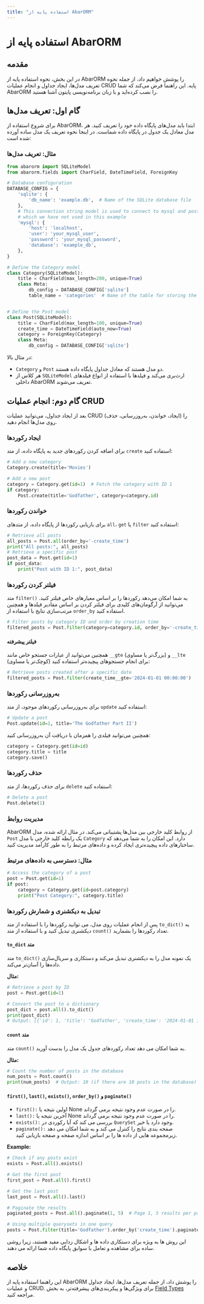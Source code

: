 ```yaml
---
title: "استفاده پایه از AbarORM"
---
```


# استفاده پایه از AbarORM

## مقدمه

در این بخش، نحوه استفاده پایه از AbarORM را پوشش خواهیم داد، از جمله نحوه تعریف مدل‌ها، ایجاد جداول و انجام عملیات CRUD پایه. این راهنما فرض می‌کند که شما AbarORM را نصب کرده‌اید و با زبان برنامه‌نویسی پایتون آشنا هستید.

## گام اول: تعریف مدل‌ها

برای شروع استفاده از AbarORM، ابتدا باید مدل‌های پایگاه داده خود را تعریف کنید. هر مدل معادل یک جدول در پایگاه داده شماست. در اینجا نحوه تعریف یک مدل ساده آورده شده است:

### مثال: تعریف مدل‌ها

```python
from abarorm import SQLiteModel
from abarorm.fields import CharField, DateTimeField, ForeignKey

# Database configuration
DATABASE_CONFIG = {
    'sqlite': {
        'db_name': 'example.db',  # Name of the SQLite database file
    },
    # This connection string model is used to connect to mysql and postgresql databases
    # which we have not used in this example
    'mysql': {
        'host': 'localhost',
        'user': 'your_mysql_user',
        'password': 'your_mysql_password',
        'database': 'example_db',
    },
}

# Define the Category model
class Category(SQLiteModel):
    title = CharField(max_length=200, unique=True)
    class Meta:
        db_config = DATABASE_CONFIG['sqlite']
        table_name = 'categories'  # Name of the table for storing the Category model data in SQLite


# Define the Post model
class Post(SQLiteModel):
    title = CharField(max_length=100, unique=True)
    create_time = DateTimeField(auto_now=True)
    category = ForeignKey(Category)
    class Meta:
        db_config = DATABASE_CONFIG['sqlite']
```
در مثال بالا:

- `Category` و `Post` دو مدل هستند که معادل جداول پایگاه داده هستند.
- هر کلاس از `SQLiteModel` ارث‌بری می‌کند و فیلدها با استفاده از انواع فیلدهای داخلی AbarORM تعریف می‌شوند.

## گام دوم: انجام عملیات CRUD
بعد از ایجاد جداول، می‌توانید عملیات CRUD (ایجاد، خواندن، به‌روزرسانی، حذف) را روی مدل‌ها انجام دهید.

### ایجاد رکوردها

برای اضافه کردن رکوردهای جدید به پایگاه داده، از متد `create` استفاده کنید:


```python
# Add a new category
Category.create(title='Movies')

# Add a new post
category = Category.get(id=1)  # Fetch the category with ID 1
if category:
    Post.create(title='Godfather', category=category.id)
```
### خواندن رکوردها

برای بازیابی رکوردها از پایگاه داده، از متدهای `all`، `get` یا `filter` استفاده کنید:

```python
# Retrieve all posts
all_posts = Post.all(order_by='-create_time')
print("All posts:", all_posts)
# Retrieve a specific post
post_data = Post.get(id=1)
if post_data:
    print("Post with ID 1:", post_data)
```
### فیلتر کردن رکوردها

متد `filter()` به شما امکان می‌دهد رکوردها را بر اساس معیارهای خاص فیلتر کنید. می‌توانید از آرگومان‌های کلیدی برای فیلتر کردن بر اساس مقادیر فیلدها و همچنین مرتب‌سازی نتایج با استفاده از `order_by` استفاده کنید.
```python
# Filter posts by category ID and order by creation time
filtered_posts = Post.filter(category=category.id, order_by='-create_time')
```
#### فیلتر پیشرفته

همچنین می‌توانید از عبارات جستجو خاص مانند `__gte` (بزرگ‌تر یا مساوی) و `__lte` (کوچک‌تر یا مساوی) برای انجام جستجوهای پیچیده‌تر استفاده کنید:

```python
# Retrieve posts created after a specific date
filtered_posts = Post.filter(create_time__gte='2024-01-01 00:00:00')
```

### به‌روزرسانی رکوردها

برای به‌روزرسانی رکوردهای موجود، از متد `update` استفاده کنید:


```python
# Update a post
Post.update(id=1, title='The Godfather Part II')
```
همچنین می‌توانید فیلدی را همزمان با دریافت آن به‌روزرسانی کنید:


```python
category = Category.get(id=id)
category.title = title
category.save()
```
### حذف رکوردها

برای حذف رکوردها، از متد `delete`
 استفاده کنید:
```python
# Delete a post
Post.delete(1)
```
### مدیریت روابط

AbarORM از روابط کلید خارجی بین مدل‌ها پشتیبانی می‌کند. در مثال ارائه شده، مدل `Post` یک رابطه کلید خارجی با مدل `Category` دارد. این امکان را به شما می‌دهد که ساختارهای داده پیچیده‌تری ایجاد کرده و داده‌های مرتبط را به طور کارآمد مدیریت کنید.

### مثال: دسترسی به داده‌های مرتبط

```python
# Access the category of a post
post = Post.get(id=1)
if post:
    category = Category.get(id=post.category)
    print("Post Category:", category.title)
```


### تبدیل به دیکشنری و شمارش رکوردها 
پس از انجام عملیات روی مدل، می توانید رکوردها را با استفاده از متد `to_dict()` به دیکشنری تبدیل کنید و با استفاده از متد `count()` تعداد رکوردها را بشمارید.

#### `to_dict` متد
متد `to_dict()` یک نمونه مدل را به دیکشنری تبدیل می‌کند و دستکاری و سریال‌سازی داده‌ها را آسان‌تر می‌کند.

**مثال:**
```python
# Retrieve a post by ID
post = Post.get(id=1)

# Convert the post to a dictionary
post_dict = post.all().to_dict()
print(post_dict)
# Output: [{'id': 1, 'title': 'Godfather', 'create_time': '2024-01-01 12:00:00', ...}]
```

#### `count` متد
متد `count()` به شما امکان می دهد تعداد رکوردهای جدول یک مدل را بدست آورید.

**مثال:**
```python
# Count the number of posts in the database
num_posts = Post.count()
print(num_posts)  # Output: 10 (if there are 10 posts in the database)
```

#### `first()`, `last()`, `exists()`, `order_by()` و `paginate()`
- `first():` اولین نتیجه یا None را در صورت عدم وجود نتیجه برمی گرداند.
- `last():` آخرین نتیجه یا None را در صورت عدم وجود نتیجه برمی گرداند.
- `exists():` بررسی می کند که آیا رکوردی در `QuerySet` وجود دارد یا خیر.
- `paginate():` صفحه بندی نتایج را کنترل می کند و به شما امکان می دهد زیرمجموعه هایی از داده ها را بر اساس اندازه صفحه و صفحه بازیابی کنید.

**Example:**
```python
# Check if any posts exist
exists = Post.all().exists()

# Get the first post
first_post = Post.all().first()

# Get the last post
last_post = Post.all().last()

# Paginate the results
paginated_posts = Post.all().paginate(1, 5)  # Page 1, 5 results per page

# Using multiple querysets in one query
posts = Post.filter(title='Godfather').order_by('create_time').paginate(1, 4).to_dict()
```

این روش ها به ویژه برای دستکاری داده ها و اشکال زدایی مفید هستند، زیرا روشی ساده برای مشاهده و تعامل با سوابق پایگاه داده شما ارائه می دهند.

## خلاصه

این راهنما استفاده پایه از AbarORM را پوشش داد، از جمله تعریف مدل‌ها، ایجاد جداول و عملیات CRUD. برای ویژگی‌ها و پیکربندی‌های پیشرفته‌تر، به بخش [Field Types](/abarorm/field_types.fa) مراجعه کنید.

